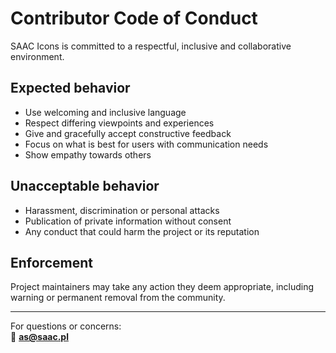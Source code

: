 # Contributor Code of Conduct

SAAC Icons is committed to a respectful, inclusive and collaborative environment.

## Expected behavior
- Use welcoming and inclusive language  
- Respect differing viewpoints and experiences  
- Give and gracefully accept constructive feedback  
- Focus on what is best for users with communication needs  
- Show empathy towards others

## Unacceptable behavior
- Harassment, discrimination or personal attacks  
- Publication of private information without consent  
- Any conduct that could harm the project or its reputation

## Enforcement
Project maintainers may take any action they deem appropriate, including warning or permanent removal from the community.

---

For questions or concerns:  
📧 **as@saac.pl**
